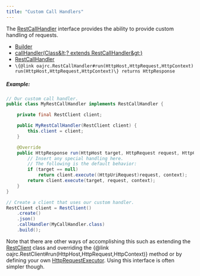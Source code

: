 ```yaml
---
title: "Custom Call Handlers"
---
```


The [RestCallHandler](../apidocs/org/apache/juneau/rest/client/RestCallHandler.html) interface provides the ability to provide custom handling of requests.
- [Builder](../apidocs/org/apache/juneau/rest/client/RestClient/Builder.html)
- [callHandler(Class\&lt;? extends RestCallHandler\&gt;)](../apidocs/org/apache/juneau/rest/client/RestClient/Builder.html#callHandler(Class))
- [RestCallHandler](../apidocs/org/apache/juneau/rest/client/RestCallHandler.html)
- `\{@link oajrc.RestCallHandler#run(HttpHost,HttpRequest,HttpContext) run(HttpHost,HttpRequest,HttpContext)\} returns HttpResponse`
##### Example:
```java
// Our custom call handler.
public class MyRestCallHandler implements RestCallHandler {

    private final RestClient client;

    public MyRestCallHandler(RestClient client) {
        this.client = client;
    }

    @Override
    public HttpResponse run(HttpHost target, HttpRequest request, HttpContext context) throws IOException {
        // Insert any special handling here.
        // The following is the default behavior:
        if (target == null)
            return client.execute((HttpUriRequest)request, context);
        return client.execute(target, request, context);
    }
}

// Create a client that uses our custom handler.
RestClient client = RestClient()
    .create()
    .json()
    .callHandler(MyCallHandler.class)
    .build();
```
Note that there are other ways of accomplishing this such as extending the [RestClient](../apidocs/org/apache/juneau/rest/client/RestClient.html) class and overriding
the \{@link oajrc.RestClient#run(HttpHost,HttpRequest,HttpContext)\} method
or by defining your own [HttpRequestExecutor](../apidocs/org/apache/http/protocol/HttpRequestExecutor.html).  Using this interface is often simpler though.